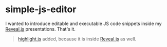 # simple-js-editor
I wanted to introduce editable and executable JS code snippets inside my [Reveal.js](http://lab.hakim.se/reveal-js/#/) presentations. That's it.

> [highlight.js](https://highlightjs.org/) added, because it is inside [Reveal.js](http://lab.hakim.se/reveal-js/#/) as well.
